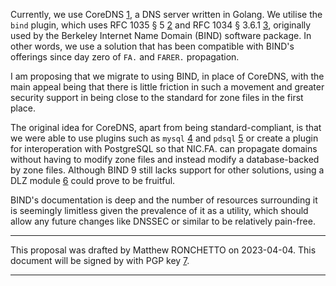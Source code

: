 Currently, we use CoreDNS [1], a DNS server written in Golang. We utilise the `bind` plugin, which uses RFC 1035 § 5 [2] and RFC 1034 § 3.6.1 [3], originally used by the Berkeley Internet Name Domain (BIND) software package. In other words, we use a solution that has been compatible with BIND's offerings since day zero of `FA.` and `FARER.` propagation.

I am proposing that we migrate to using BIND, in place of CoreDNS, with the main appeal being that there is little friction in such a movement and greater security support in being close to the standard for zone files in the first place.

The original idea for CoreDNS, apart from being standard-compliant, is that we were able to use plugins such as `mysql` [4] and `pdsql` [5] or create a plugin for interoperation with PostgreSQL so that NIC.FA. can propagate domains without having to modify zone files and instead modify a database-backed by zone files. Although BIND 9 still lacks support for other solutions, using a DLZ module [6] could prove to be fruitful.

BIND's documentation is deep and the number of resources surrounding it is seemingly limitless given the prevalence of it as a utility, which should allow any future changes like DNSSEC or similar to be relatively pain-free.

---

This proposal was drafted by Matthew RONCHETTO on 2023-04-04. This document will be signed by with PGP key [7].

--- --- ---
[1]: https://coredns.io/
[2]: https://datatracker.ietf.org/doc/html/rfc1035#autoid-48
[3]: https://datatracker.ietf.org/doc/html/rfc1034#autoid-14
[4]: https://github.com/cloud66-oss/coredns_mysql
[5]: https://github.com/wenerme/coredns-pdsql
[6]: https://kb.isc.org/docs/aa-00995
[7]: https://maatt.fr/key